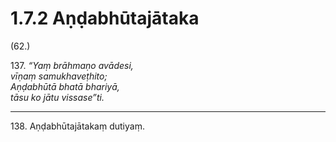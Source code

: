 

# 1.7.2 Aṇḍabhūtajātaka




(62.)

137\. _“Yaṃ brāhmaṇo avādesi,_  
_vīṇaṃ samukhaveṭhito;_  
_Aṇḍabhūtā bhatā bhariyā,_  
_tāsu ko jātu vissase”ti._  


---

138\. Aṇḍabhūtajātakaṃ dutiyaṃ.






